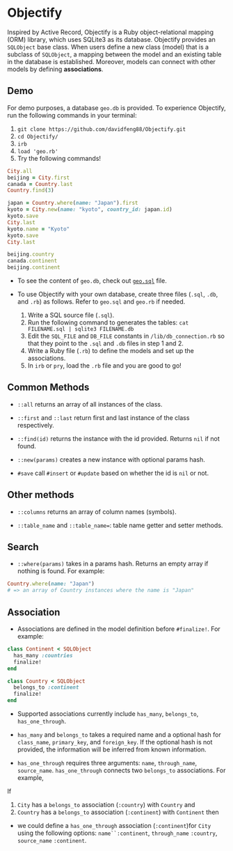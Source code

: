 # Objectify

Inspired by Active Record, Objectify is a Ruby object-relational mapping (ORM) library, which uses SQLite3 as its database. Objectify provides an `SQLObject` base class. When users define a new class (model) that is a subclass of `SQLObject`, a mapping between the model and an existing table in the database is established. Moreover, models can connect with other models by defining **associations**.

## Demo
For demo purposes, a database `geo.db` is provided. To experience Objectify, run the following commands in your terminal:
1. `git clone https://github.com/davidfeng88/Objectify.git`
2. `cd Objectify/`
3. `irb`
4. `load 'geo.rb'`
5. Try the following commands!
```ruby
City.all
beijing = City.first
canada = Country.last
Country.find(3)

japan = Country.where(name: "Japan").first
kyoto = City.new(name: "kyoto", country_id: japan.id)
kyoto.save
City.last
kyoto.name = "Kyoto"
kyoto.save
City.last

beijing.country
canada.continent
beijing.continent
```

* To see the content of `geo.db`, check out [`geo.sql`](./geo.sql) file.

* To use Objectify with your own database, create three files (`.sql`, `.db`, and `.rb`) as follows. Refer to `geo.sql` and `geo.rb` if needed.
  1. Write a SQL source file (`.sql`).
  2. Run the following command to generates the tables:
    `cat FILENAME.sql | sqlite3 FILENAME.db`
  3. Edit the `SQL_FILE` and `DB_FILE` constants in `/lib/db_connection.rb` so that they point to the `.sql` and `.db` files in step 1 and 2.
  4. Write a Ruby file (`.rb`) to define the models and set up the associations.
  5. In `irb` or `pry`, load the `.rb` file and you are good to go!

## Common Methods
* `::all` returns an array of all instances of the class.

* `::first` and `::last` return first and last instance of the class respectively.

* `::find(id)` returns the instance with the id provided. Returns `nil` if not found.

* `::new(params)` creates a new instance with optional params hash.

* `#save` call `#insert` or `#update` based on whether the id is `nil` or not.

## Other methods
* `::columns` returns an array of column names (symbols).

* `::table_name` and `::table_name=`: table name getter and setter methods.

## Search
* `::where(params)` takes in a params hash. Returns an empty array if nothing is found. For example:
```ruby
Country.where(name: "Japan")
# => an array of Country instances where the name is "Japan"
```

## Association
* Associations are defined in the model definition before `#finalize!`. For example:
```ruby
class Continent < SQLObject
  has_many :countries
  finalize!
end

class Country < SQLObject
  belongs_to :continent
  finalize!
end
```

* Supported associations currently include `has_many`, `belongs_to`, `has_one_through`.

* `has_many` and `belongs_to` takes a required name and a optional hash for `class_name`, `primary_key`, and `foreign_key`. If the optional hash is not provided, the information will be inferred from known information.

*  `has_one_through` requires three arguments: `name`, `through_name`, `source_name`.  `has_one_through` connects two `belongs_to` associations. For example,

  If
  1. `City` has a `belongs_to` association (`:country`) with `Country`
  and
  2. `Country` has a `belongs_to` association (`:continent`) with `Continent`
  then
  * we could define a `has_one_through` association (`:continent`)for `City` using the following options: `name``:continent`, `through_name` `:country`, `source_name` `:continent`.
